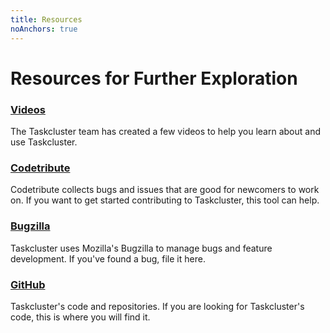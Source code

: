 ```yaml
---
title: Resources
noAnchors: true
---
```


# Resources for Further Exploration

### [<span class="glyphicon glyphicon-blackboard" aria-hidden="true"></span> Videos](https://www.youtube.com/channel/UCD0odAg4RgoTDdomOx7lSuw)

The Taskcluster team has created a few videos to help you learn about and use Taskcluster.

### [<span class="glyphicon glyphicon-classic-hammer" aria-hidden="true"></span> Codetribute](https://codetribute.mozilla.org/projects/taskcluster)

Codetribute collects bugs and issues that are good for newcomers to work on.  If you want to get started contributing to Taskcluster, this tool can help.

### [<span class="glyphicon glyphicon-bug" aria-hidden="true"></span> Bugzilla](https://bugzilla.mozilla.org/enter_bug.cgi?product=Taskcluster)

Taskcluster uses Mozilla's Bugzilla to manage bugs and feature development. If you've found a bug, file it here.

### [<span class="glyphicon glyphicon-random" aria-hidden="true"></span> GitHub](https://github.com/taskcluster)

Taskcluster's code and repositories. If you are looking for Taskcluster's code, this is where you will find it.
